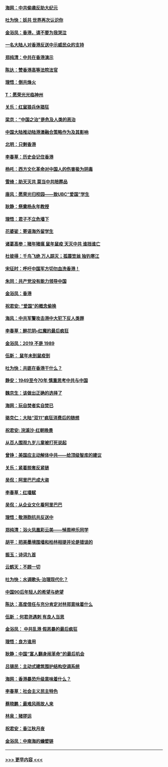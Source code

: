 #### [海网：中共偷袭反助大纪元](../pages/nsc993/n11673515.md?t=11230255) 
#### [吐为快：妖共 世界再次认识你](../pages/nsc993/n11673506.md?t=11230255) 
#### [金浴凤：香港，请不要为我哭泣](../pages/nsc993/n11673248.md?t=11230255) 
#### [一名大陆人对香港反送中示威民众的支持](../pages/nsc993/n11672615.md?t=11230255) 
#### [郑纯清：中共在香港演示](../pages/nsc993/n11670539.md?t=11230255) 
#### [陈达：赞香港高等法院法官](../pages/nsc993/n11669542.md?t=11230255) 
#### [理悟：倒共烽火](../pages/nsc993/n11668844.md?t=11230255) 
#### [T：愿荣光光临神州](../pages/nsc993/n11668421.md?t=11230255) 
#### [关乐：红鼠狼兵休猖狂](../pages/nsc993/n11668378.md?t=11230255) 
#### [梁京：“中国之治”是危及人类的恶治](../pages/nsc993/n11668328.md?t=11230255) 
#### [中国大陆推动陆港澳融合策略作为及其影响](../pages/nsc993/n11668157.md?t=11230255) 
#### [北明：只剩香港](../pages/nsc993/n11668002.md?t=11230255) 
#### [李春草：历史会记住香港](../pages/nsc993/n11667927.md?t=11230255) 
#### [杨吒：西方文化革命对中国人的伤害极为阴毒](../pages/nsc993/n11664521.md?t=11230255) 
#### [雪绮：助天灭共 莫当中共陪葬品](../pages/nsc993/n11662650.md?t=11230255) 
#### [唐风：愿荣光归校园——致UBC“爱国”学生](../pages/nsc993/n11662194.md?t=11230255) 
#### [耿静：祭奠杨永年教授](../pages/nsc993/n11662514.md?t=11230255) 
#### [理悟：君子不立危墙下](../pages/nsc993/n11662172.md?t=11230255) 
#### [花婆娑：寄语海外留学生](../pages/nsc993/n11662121.md?t=11230255) 
#### [诸葛高参：猪年猪瘟 鼠年鼠疫 天灭中共 谁挡谁亡](../pages/nsc993/n11661980.md?t=11230255) 
#### [杜彼得：千鸟飞绝 万人踪灭；孤蓑笠翁 独钓寒江](../pages/nsc993/n11661170.md?t=11230255) 
#### [宋征时：呼吁中国军方切勿血洗香港！](../pages/nsc993/n11415318.md?t=11230255) 
#### [朱同：共产党没有能力领导中国](../pages/nsc993/n11660421.md?t=11230255) 
#### [金浴凤：香港](../pages/nsc993/n11660419.md?t=11230255) 
#### [祝君安: “爱国”的概念偷换](../pages/nsc993/n11659706.md?t=11230255) 
#### [海风：中共军警攻击港中大犯下反人类罪](../pages/nsc993/n11659632.md?t=11230255) 
#### [李春草：醉花阴•红魔的最后疯狂](../pages/nsc993/n11659287.md?t=11230255) 
#### [金浴凤：2019 不是 1989](../pages/nsc993/n11657663.md?t=11230255) 
#### [伍新： 鼠年未到鼠疫到](../pages/nsc993/n11655098.md?t=11230255) 
#### [吐为快：共匪在香港干什么？](../pages/nsc993/n11654891.md?t=11230255) 
#### [静安：1949至今70年 慎重思考中共与中国](../pages/nsc993/n11651244.md?t=11230255) 
#### [魏京生：该做出正确的选择了](../pages/nsc993/n11653084.md?t=11230255) 
#### [海网：玩自焚者实自焚已](../pages/nsc993/n11652423.md?t=11230255) 
#### [骆克仁：大陆“双11”疯狂消费后的随想](../pages/nsc993/n11652305.md?t=11230255) 
#### [祝君安: 浣溪沙·红朝晚景](../pages/nsc993/n11652258.md?t=11230255) 
#### [从百人围观九岁儿童被打死说起](../pages/nsc993/n11651030.md?t=11230255) 
#### [曾铮：美国应主动解体中共——给顶级智库的建议](../pages/nsc993/n11649888.md?t=11230255) 
#### [关乐：紧着脱套反紧链](../pages/nsc993/n11649069.md?t=11230255) 
#### [吴侃：阿里巴巴成大盗](../pages/nsc993/n11645523.md?t=11230255) 
#### [李春草：红墙赋](../pages/nsc993/n11646389.md?t=11230255) 
#### [吴侃：从企业文化看阿里巴巴](../pages/nsc993/n11645476.md?t=11230255) 
#### [理悟：敬港胞抗共反送中](../pages/nsc993/n11645466.md?t=11230255) 
#### [郑纯清：浴火凤凰彩云美——悼周梓乐同学](../pages/nsc993/n11645155.md?t=11230255) 
#### [胡平：把美墨境围墙和柏林相提并论是错误的](../pages/nsc993/n11645134.md?t=11230255) 
#### [振玉：诗词九首](../pages/nsc993/n11644081.md?t=11230255) 
#### [云鹤天：不顾一切](../pages/nsc993/n11643508.md?t=11230255) 
#### [吐为快：水调歌头·治理现代化？](../pages/nsc993/n11643485.md?t=11230255) 
#### [中国90后年轻人的希望与绝望](../pages/nsc993/n11642317.md?t=11230255) 
#### [陈达：高度信任与充分肯定对林郑意味着什么](../pages/nsc993/n11641441.md?t=11230255) 
#### [伍新 ：何君尧遇刺 有良人当思](../pages/nsc993/n11641503.md?t=11230255) 
#### [金浴凤： 中共乱港  假恶暴的最后疯狂](../pages/nsc993/n11641495.md?t=11230255) 
#### [理悟：良方谁用](../pages/nsc993/n11641463.md?t=11230255) 
#### [耿静：中国“富人翻身闹革命”的最后机会](../pages/nsc993/n11640655.md?t=11230255) 
#### [吕锡民：主动式建筑围护结构空调系统](../pages/nsc993/n11640168.md?t=11230255) 
#### [海网：香港暴恐升级意味着什么？](../pages/nsc993/n11635904.md?t=11230255) 
#### [李春草：社会主义民主特色](../pages/nsc993/n11634657.md?t=11230255) 
#### [蔡晓鹏：最难风雨故人来](../pages/nsc993/n11633145.md?t=11230255) 
#### [林泉：猪猡运](../pages/nsc993/n11631469.md?t=11230255) 
#### [祝君安：香江秋月夜](../pages/nsc993/n11631440.md?t=11230255) 
#### [金浴凤：中南海的蟾嬖链](../pages/nsc993/n11631290.md?t=11230255) 

----
#### [ >>> 更早内容 <<< ](../indexes/nsc993-earlier.md)

